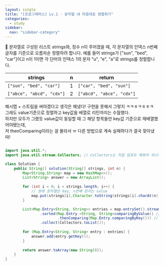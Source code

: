 ```yaml
---
layout: single
title: "[프로그래머스] Lv.1 - 문자열 내 마음대로 정렬하기"
categories:
  - study
sidebar:
  nav: "sidebar-category"
---
```


🥸 문자열로 구성된 리스트 strings와, 정수 n이 주어졌을 때, 각 문자열의 인덱스 n번째 글자를 기준으로 오름차순 정렬하려 합니다. 예를 들어 strings가 ["sun", "bed", "car"]이고 n이 1이면 각 단어의 인덱스 1의 문자 "u", "e", "a"로 strings를 정렬합니다.
<br />

| strings                        | n | return                                 |
|-------------------------------|---|----------------------------------------|
| `["sun", "bed", "car"]`       | 1 | `["car", "bed", "sun"]`                |
| `["abce", "abcd", "cdx"]`     | 2 | `["abcd", "abce", "cdx"]`              |

해시맵 + 스트림을 써야겠다고 생각은 해냈다! 구현을 못해서 그렇지 ㅋㅋㅎㅋㅎㅎㅋ<br />
그래도 value기준으로 정렬하고 key값을 배열로 리턴까지는 수월했다.<br />
하지만 모두가 그랬듯 value값이 동일할 때 그 해당 항목들만 key값 기준으로 재배열했어야됐는데,<br />
저 thenComparing이라는 걸 몰라서 ㅠ 다른 방법으로 계속 실패하다가 결국 찾아냈따!  

``` java 

import java.util.*;
import java.util.stream.Collectors; // Collectors는 직접 임포트 해줘야 되나?

class Solution {
    public String[] solution(String[] strings, int n) {
        Map<String,String> map = new HashMap<>();
        List<String> answer = new ArrayList();
        
        for (int i = 0; i < strings.length; i++) {
        	// 원래 문자열은 key, n번째 문자는 value
            map.put(strings[i],Character.toString(strings[i].charAt(n)));
        }

        List<Map.Entry<String, String>> entries = map.entrySet().stream()
                .sorted(Map.Entry.<String, String>comparingByValue() // value기준 정렬
                        .thenComparing(Map.Entry.comparingByKey()))	// value가 같으면 key 기준으로 정렬
                .collect(Collectors.toList());
        
        for (Map.Entry<String, String> entry : entries) {
            answer.add(entry.getKey());
        }
        
        return answer.toArray(new String[0]);
    }
}
```
